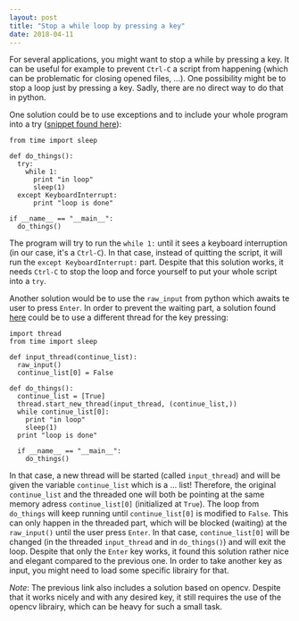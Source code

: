 ```yaml
---
layout: post
title: "Stop a while loop by pressing a key"
date: 2018-04-11
---
```

For several applications, you might want to stop a while by pressing a key. It can be useful for example to prevent `Ctrl-C` a script from happening (which can be problematic for closing opened files, ...). One possibility might be to stop a loop just by pressing a key. Sadly, there are no direct way to do that in python.

One solution could be to use exceptions and to include your whole program into a try ([snippet found here](https://bytes.com/topic/python/answers/701570-there-simple-way-exit-while-loop-keystroke)):

```
from time import sleep

def do_things():
  try:
    while 1:
      print "in loop"
      sleep(1)
  except KeyboardInterrupt:
      print "loop is done"

if __name__ == "__main__":
  do_things()

```
The program will try to run the `while 1:` until it sees a keyboard interruption (in our case, it's a `Ctrl-C`). In that case, instead of quitting the script, it will run the `except KeyboardInterrupt:` part. Despite that this solution works, it needs `Ctrl-C` to stop the loop and force yourself to put your whole script into a `try`.

Another solution would be to use the `raw_input` from python which awaits te user to press `Enter`. In order to prevent the waiting part, a solution found [here](https://stackoverflow.com/questions/13180941/how-to-kill-a-while-loop-with-a-keystroke) could be to use a different thread for the key pressing:

```
import thread
from time import sleep

def input_thread(continue_list):
  raw_input()
  continue_list[0] = False

def do_things():
  continue_list = [True]
  thread.start_new_thread(input_thread, (continue_list,))
  while continue_list[0]:
    print "in loop"
    sleep(1)
  print "loop is done"

  if __name__ == "__main__":
    do_things()

```

In that case, a new thread will be started (called `input_thread`) and will be given the variable `continue_list` which is a ... list! Therefore, the original `continue_list` and the threaded one will both be pointing at the same memory adress `continue_list[0]` (initialized at `True`). The loop from `do_things` will keep running until `continue_list[0]` is modified to `False`. This can only happen in the threaded part, which will be blocked (waiting) at the `raw_input()` until the user press `Enter`. In that case, `continue_list[0]` will be changed (in the threaded `input_thread` and in `do_things()`) and will exit the loop. Despite that only the `Enter` key works, it found this solution rather nice and elegant compared to the previous one. In order to take another key as input, you might need to load some specific librairy for that.

*Note*: The previous link also includes a solution based on opencv. Despite that it works nicely and with any desired key, it still requires the use of the opencv librairy, which can be heavy for such a small task.
